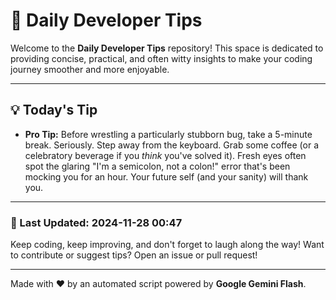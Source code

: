 
# 🌟 Daily Developer Tips

Welcome to the **Daily Developer Tips** repository! This space is dedicated to providing concise, practical, and often witty insights to make your coding journey smoother and more enjoyable.

---

## 💡 Today's Tip

- **Pro Tip:**  Before wrestling a particularly stubborn bug, take a 5-minute break.  Seriously.  Step away from the keyboard.  Grab some coffee (or a celebratory beverage if you *think* you've solved it).  Fresh eyes often spot the glaring "I'm a semicolon, not a colon!" error that's been mocking you for an hour.  Your future self (and your sanity) will thank you.

---

### 📅 Last Updated: 2024-11-28 00:47

Keep coding, keep improving, and don't forget to laugh along the way! Want to contribute or suggest tips? Open an issue or pull request!

---

Made with ❤️ by an automated script powered by **Google Gemini Flash**.
